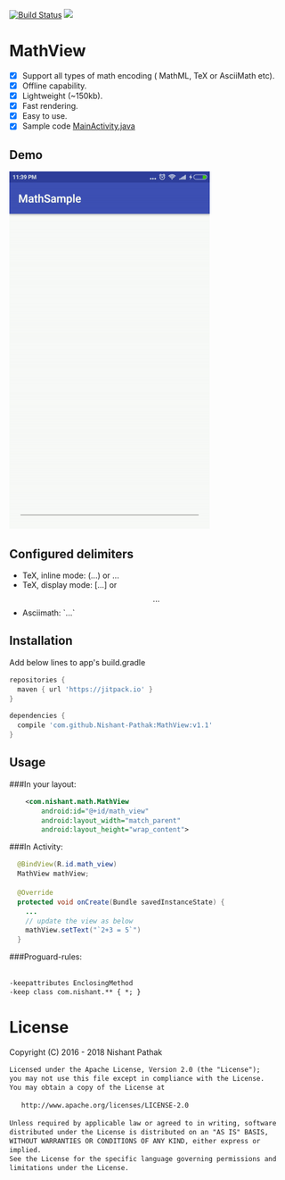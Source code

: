 [![Build Status](https://travis-ci.org/Nishant-Pathak/MathView.svg?branch=master)](https://travis-ci.org/Nishant-Pathak/MathView)
[![](https://jitpack.io/v/Nishant-Pathak/MathView.svg)](https://jitpack.io/#Nishant-Pathak/MathView)
# MathView

- [x] Support all types of math encoding ( MathML, TeX or AsciiMath etc).
- [x] Offline capability.
- [x] Lightweight (~150kb).
- [x] Fast rendering.
- [x] Easy to use.
- [x] Sample code [MainActivity.java](/app/src/main/java/com/nishant/mathsample/MainActivity.java)

Demo
----
![Demo Url](/demo.gif)

Configured delimiters
---------------------
* TeX, inline mode: \(...\) or $...$
* TeX, display mode: \[...\] or $$...$$
* Asciimath: \`...\`

Installation
------------
Add below lines to app's build.gradle

```groovy
repositories {
  maven { url 'https://jitpack.io' }
}
```
```groovy
dependencies {
  compile 'com.github.Nishant-Pathak:MathView:v1.1'
}
```

Usage
-----
###In your layout:
```xml
    <com.nishant.math.MathView
        android:id="@+id/math_view"
        android:layout_width="match_parent"
        android:layout_height="wrap_content">
```
###In Activity:
```java
  @BindView(R.id.math_view)
  MathView mathView;

  @Override
  protected void onCreate(Bundle savedInstanceState) {
    ...
    // update the view as below
    mathView.setText("`2+3 = 5`")
  }
```


###Proguard-rules:
```

-keepattributes EnclosingMethod
-keep class com.nishant.** { *; }
```

License
=======
Copyright (C) 2016 - 2018 Nishant Pathak

    Licensed under the Apache License, Version 2.0 (the "License");
    you may not use this file except in compliance with the License.
    You may obtain a copy of the License at

       http://www.apache.org/licenses/LICENSE-2.0

    Unless required by applicable law or agreed to in writing, software
    distributed under the License is distributed on an "AS IS" BASIS,
    WITHOUT WARRANTIES OR CONDITIONS OF ANY KIND, either express or implied.
    See the License for the specific language governing permissions and
    limitations under the License.

